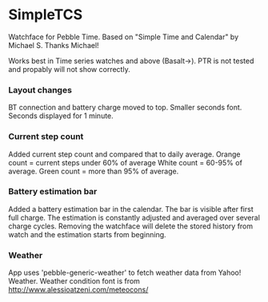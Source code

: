 # SimpleTCS
Watchface for Pebble Time. Based on "Simple Time and Calendar" by Michael S. Thanks Michael!

Works best in Time series watches and above (Basalt->). PTR is not tested and propably will not show correctly.

### Layout changes
BT connection and battery charge moved to top. Smaller seconds font. Seconds displayed for 1 minute.

### Current step count
Added current step count and compared that to daily average. Orange count = current steps under 60% of average 
White count = 60-95% of average. Green count = more than 95% of average.

### Battery estimation bar
Added a battery estimation bar in the calendar. The bar is visible after first full charge. The estimation is constantly adjusted and averaged over several charge cycles. Removing the watchface will delete the stored history from watch and the estimation starts from beginning.

### Weather
App uses 'pebble-generic-weather' to fetch weather data from Yahoo! Weather. Weather condition font is from
http://www.alessioatzeni.com/meteocons/

